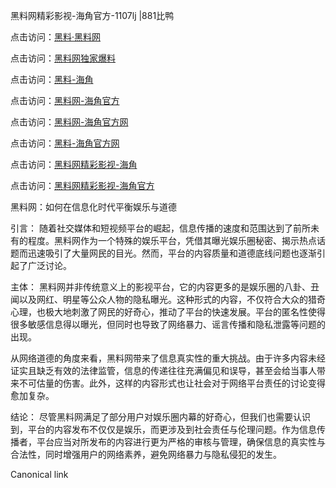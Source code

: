 黑料网精彩影视-海角官方-1107lj |881比鸭

点击访问：<a href="https://heiliaolvzlu3.pages.dev">黑料·黑料网</a>

点击访问：<a href="https://heiliaoyvnrda.pages.dev">黑料网独家爆料</a>

点击访问：<a href="https://heiliao5s28gk.pages.dev">黑料-海角</a>

点击访问：<a href="https://heiliaoryrhyu.pages.dev">黑料网-海角官方</a>

点击访问：<a href="https://heiliaoxrq8i9.pages.dev">黑料网-海角官方网</a>

点击访问：<a href="https://heiliao9wsbg3.pages.dev">黑料-海角官方网</a>

点击访问：<a href="https://heiliaoxfe5rb.pages.dev">黑料网精彩影视-海角</a>

点击访问：<a href="https://heiliaoubleqx.pages.dev">黑料网精彩影视-海角官方</a>

黑料网：如何在信息化时代平衡娱乐与道德

引言：
随着社交媒体和短视频平台的崛起，信息传播的速度和范围达到了前所未有的程度。黑料网作为一个特殊的娱乐平台，凭借其曝光娱乐圈秘密、揭示热点话题而迅速吸引了大量网民的目光。然而，平台的内容质量和道德底线问题也逐渐引起了广泛讨论。

主体：
黑料网并非传统意义上的影视平台，它的内容更多的是娱乐圈的八卦、丑闻以及网红、明星等公众人物的隐私曝光。这种形式的内容，不仅符合大众的猎奇心理，也极大地刺激了网民的好奇心，推动了平台的快速发展。平台的匿名性使得很多敏感信息得以曝光，但同时也导致了网络暴力、谣言传播和隐私泄露等问题的出现。

从网络道德的角度来看，黑料网带来了信息真实性的重大挑战。由于许多内容未经证实且缺乏有效的法律监管，信息的传递往往充满偏见和误导，甚至会给当事人带来不可估量的伤害。此外，这样的内容形式也让社会对于网络平台责任的讨论变得愈加复杂。

结论：
尽管黑料网满足了部分用户对娱乐圈内幕的好奇心，但我们也需要认识到，平台的内容发布不仅仅是娱乐，而更涉及到社会责任与伦理问题。作为信息传播者，平台应当对所发布的内容进行更为严格的审核与管理，确保信息的真实性与合法性，同时增强用户的网络素养，避免网络暴力与隐私侵犯的发生。

Canonical link
